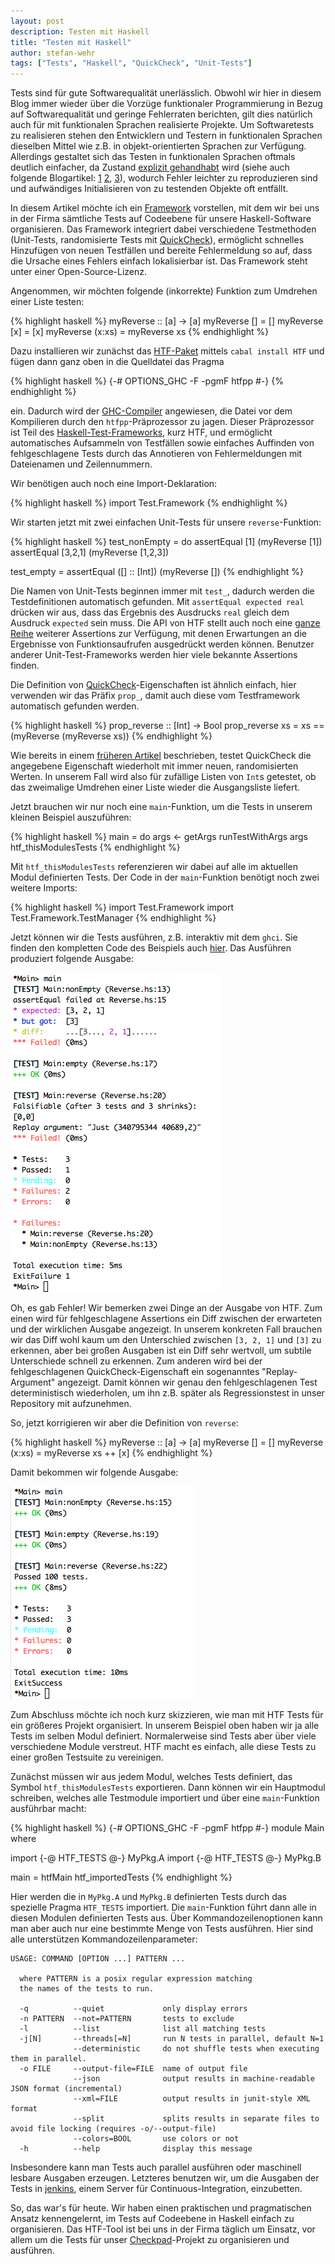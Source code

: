 ```yaml
---
layout: post
description: Testen mit Haskell
title: "Testen mit Haskell"
author: stefan-wehr
tags: ["Tests", "Haskell", "QuickCheck", "Unit-Tests"]
---
```


Tests sind für gute Softwarequalität unerlässlich. Obwohl wir hier
in diesem Blog immer wieder über die Vorzüge funktionaler Programmierung
in Bezug auf Softwarequalität und geringe Fehlerraten berichten,
gilt dies natürlich auch für mit funktionalen Sprachen realisierte
Projekte. Um Softwaretests zu realisieren stehen den Entwicklern und Testern 
in funktionalen Sprachen dieselben
Mittel wie z.B. in objekt-orientierten Sprachen zur Verfügung. Allerdings
gestaltet sich das Testen in funktionalen Sprachen oftmals deutlich einfacher,
da Zustand [explizit gehandhabt](/2013/03/12/rein-funktional.html) wird 
(siehe auch folgende Blogartikel: [1](/2013/03/20/warum-funktional.html) 
[2](/2013/06/21/persistente-datenstrukturen.html), [3](/2013/08/23/was-ist-funktionale-programmierung.html)),
wodurch Fehler leichter zu reproduzieren
sind und aufwändiges Initialisieren von zu testenden Objekte oft entfällt.

In diesem Artikel möchte ich ein [Framework](http://hackage.haskell.org/package/HTF) 
vorstellen, mit dem wir
bei uns in der Firma sämtliche Tests auf Codeebene für unsere
Haskell-Software organisieren. Das Framework integriert dabei
verschiedene Testmethoden (Unit-Tests, randomisierte Tests mit
[QuickCheck](/2013/07/10/randomisierte-tests-mit-quickcheck.html)),
ermöglicht schnelles Hinzufügen von neuen Testfällen und bereite
Fehlermeldung so auf, dass die Ursache eines Fehlers einfach
lokalisierbar ist. Das Framework steht unter einer Open-Source-Lizenz.

<!-- more start -->

Angenommen, wir möchten folgende (inkorrekte) Funktion zum Umdrehen einer Liste testen:

{% highlight haskell %}
myReverse :: [a] -> [a]
myReverse []     = []
myReverse [x]    = [x]
myReverse (x:xs) = myReverse xs
{% endhighlight %}

Dazu installieren wir zunächst das [HTF-Paket](/2013/08/23/was-ist-funktionale-programmierung.html) mittels
`cabal install HTF` und fügen dann ganz oben in die Quelldatei das Pragma 

{% highlight haskell %}
{-# OPTIONS_GHC -F -pgmF htfpp #-}
{% endhighlight %}

ein. Dadurch wird der [GHC-Compiler](http://haskell.org/ghc) angewiesen, die Datei
vor dem Kompilieren durch den `htfpp`-Präprozessor zu jagen. Dieser Präprozessor
ist Teil des [Haskell-Test-Frameworks](http://hackage.haskell.org/package/HTF),
kurz HTF, und ermöglicht automatisches Aufsammeln von Testfällen sowie 
einfaches Auffinden von fehlgeschlagene Tests durch das Annotieren
von Fehlermeldungen mit Dateienamen und Zeilennummern.

Wir benötigen auch noch eine Import-Deklaration:

{% highlight haskell %}
import Test.Framework
{% endhighlight %}

Wir starten jetzt mit zwei einfachen Unit-Tests für unsere `reverse`-Funktion:

{% highlight haskell %}
test_nonEmpty = 
    do assertEqual [1] (myReverse [1])
       assertEqual [3,2,1] (myReverse [1,2,3])

test_empty = assertEqual ([] :: [Int]) (myReverse [])
{% endhighlight %}

Die Namen von Unit-Tests beginnen immer mit `test_`, dadurch
werden die Testdefinitionen automatisch gefunden. Mit `assertEqual expected real` drücken
wir aus, dass das Ergebnis des Ausdrucks `real` gleich dem Ausdruck `expected` sein 
muss. Die API von HTF stellt auch noch eine [ganze Reihe](http://hackage.haskell.org/package/HTF-0.11.1.1/docs/Test-Framework-HUnitWrapper.html) 
weiterer Assertions zur Verfügung, mit denen Erwartungen an die Ergebnisse von
Funktionsaufrufen ausgedrückt werden können. Benutzer anderer
Unit-Test-Frameworks werden hier viele bekannte Assertions finden.

Die Definition von [QuickCheck](http://hackage.haskell.org/package/QuickCheck)-Eigenschaften ist
ähnlich einfach, hier verwenden wir das Präfix `prop_`, damit auch diese vom Testframework
automatisch gefunden werden.

{% highlight haskell %}
prop_reverse :: [Int] -> Bool
prop_reverse xs = 
    xs == (myReverse (myReverse xs))
{% endhighlight %}

Wie bereits in einem [früheren Artikel](/2013/07/10/randomisierte-tests-mit-quickcheck.html) beschrieben, 
testet QuickCheck die angegebene Eigenschaft wiederholt mit immer neuen, randomisierten Werten. In
unserem Fall wird also für zufällige Listen von `Int`s getestet, ob das zweimalige Umdrehen
einer Liste wieder die Ausgangsliste liefert.

Jetzt brauchen wir nur noch eine `main`-Funktion, um die Tests in unserem kleinen Beispiel
auszuführen:

{% highlight haskell %}
main =
    do args <- getArgs
       runTestWithArgs args htf_thisModulesTests
{% endhighlight %}

Mit `htf_thisModulesTests` referenzieren wir dabei auf alle im aktuellen Modul
definierten Tests. Der Code in der `main`-Funktion benötigt noch zwei weitere Imports:

{% highlight haskell %}
import Test.Framework
import Test.Framework.TestManager
{% endhighlight %}

Jetzt können wir die Tests ausführen, z.B. interaktiv mit dem `ghci`. Sie finden
den kompletten Code des Beispiels auch [hier](files/testing-haskell/Reverse.hs). Das Ausführen produziert folgende
Ausgabe:

![Ausgaben von ghci](/files/testing-haskell/HTF.png)

Oh, es gab Fehler! Wir bemerken zwei Dinge an der Ausgabe von HTF.
Zum einen wird für fehlgeschlagene Assertions ein Diff zwischen der erwarteten
und der wirklichen Ausgabe angezeigt. In unserem konkreten Fall brauchen
wir das Diff wohl kaum um den Unterschied zwischen `[3, 2, 1]` und `[3]` zu
erkennen, aber bei großen Ausgaben ist ein Diff sehr wertvoll, um subtile Unterschiede
schnell zu erkennen. Zum anderen wird bei der fehlgeschlagenen QuickCheck-Eigenschaft
ein sogenanntes "Replay-Argument" angezeigt. Damit können wir genau den fehlgeschlagenen
Test deterministisch wiederholen, um ihn z.B. später als Regressionstest in unser 
Repository mit aufzunehmen.

So, jetzt korrigieren wir aber die Definition von `reverse`:

{% highlight haskell %}
myReverse :: [a] -> [a]
myReverse [] = []
myReverse (x:xs) = myReverse xs ++ [x]
{% endhighlight %}

Damit bekommen wir folgende Ausgabe:

![Ausgaben von ghci](/files/testing-haskell/HTF2.png)

Zum Abschluss möchte ich noch kurz skizzieren, wie man mit HTF Tests für ein größeres
Projekt organisiert. In unserem Beispiel oben haben wir ja alle Tests im selben Modul
definiert. Normalerweise sind Tests aber über viele verschiedene Module verstreut.
HTF macht es einfach, alle diese Tests zu einer großen Testsuite zu vereinigen.

Zunächst müssen wir aus jedem Modul, welches Tests definiert, das Symbol
`htf_thisModulesTests` exportieren. Dann können wir ein Hauptmodul
schreiben, welches alle Testmodule importiert und über eine `main`-Funktion
ausführbar macht:

{% highlight haskell %}
{-# OPTIONS_GHC -F -pgmF htfpp #-}
module Main where

import {-@ HTF_TESTS @-} MyPkg.A
import {-@ HTF_TESTS @-} MyPkg.B

main = htfMain htf_importedTests
{% endhighlight %}

Hier werden die in `MyPkg.A` und `MyPkg.B` definierten Tests durch das spezielle Pragma `HTF_TESTS`
importiert. Die `main`-Funktion führt dann alle in diesen Modulen definierten Tests aus.
Über Kommandozeilenoptionen kann man aber auch nur eine bestimmte Menge von Tests
ausführen. Hier sind alle unterstützen Kommandozeilenparameter:

    USAGE: COMMAND [OPTION ...] PATTERN ...
    
      where PATTERN is a posix regular expression matching
      the names of the tests to run.
    
      -q          --quiet             only display errors
      -n PATTERN  --not=PATTERN       tests to exclude
      -l          --list              list all matching tests
      -j[N]       --threads[=N]       run N tests in parallel, default N=1
                  --deterministic     do not shuffle tests when executing them in parallel.
      -o FILE     --output-file=FILE  name of output file
                  --json              output results in machine-readable JSON format (incremental)
                  --xml=FILE          output results in junit-style XML format
                  --split             splits results in separate files to avoid file locking (requires -o/--output-file)
                  --colors=BOOL       use colors or not
      -h          --help              display this message

Insbesondere kann man Tests
auch parallel ausführen oder maschinell lesbare Ausgaben erzeugen. Letzteres benutzen
wir, um die Ausgaben der Tests in [jenkins](http://jenkins-ci.org/), einem Server für
Continuous-Integration, einzubetten.

So, das war's für heute. Wir haben einen praktischen und pragmatischen Ansatz kennengelernt,
im Tests auf Codeebene in Haskell einfach zu organisieren. Das HTF-Tool ist bei uns in
der Firma täglich um Einsatz, vor allem um die Tests für unser [Checkpad](/2013/07/17/medizin-funktional.html)-Projekt
zu organisieren und ausführen.
